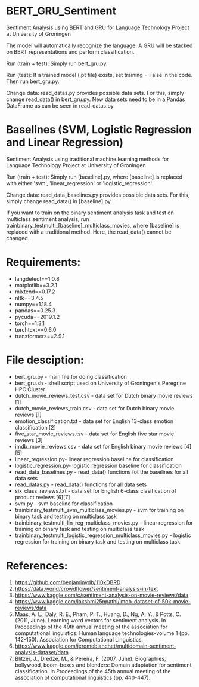 # BERT_GRU_Sentiment
Sentiment Analysis using BERT and GRU for Language Technology Project at University of Groningen

The model will automatically recognize the language. A GRU will be stacked on BERT representations and perform classification.

Run (train + test):
Simply run bert_gru.py.

Run (test):
If a trained model (.pt file) exists, set training = False in the code. Then run bert_gru.py.

Change data:
read_datas.py provides possible data sets. For this, simply change read_data() in bert_gru.py.
New data sets need to be in a Pandas DataFrame as can be seen in read_datas.py.

# Baselines (SVM, Logistic Regression and Linear Regression)
Sentiment Analysis using traditional machine learning methods for Language Technology Project at University of Groningen

Run (train + test):
Simply run [baseline].py, where [baseline] is replaced with either 'svm', 'linear_regression' or 'logistic_regression'. 

Change data:
read_data_baselines.py provides possible data sets. For this, simply change read_data() in [baseline].py.

If you want to train on the binary sentiment analysis task and test on multiclass sentiment analysis, run trainbinary_testmulti_[baseline]_multiclass_movies, where [baseline] is replaced with a traditional method. Here, the read_data() cannot be changed.

# Requirements:
- langdetect==1.0.8
- matplotlib==3.2.1
- mlxtend==0.17.2
- nltk==3.4.5
- numpy==1.18.4
- pandas==0.25.3
- pycuda==2019.1.2
- torch==1.3.1
- torchtext==0.6.0
- transformers==2.9.1

# File desciption:
- bert_gru.py - main file for doing classification
- bert_gru.sh - shell script used on University of Groningen's Peregrine HPC Cluster
- dutch_movie_reviews_test.csv - data set for Dutch binary movie reviews [1]
- dutch_movie_reviews_train.csv - data set for Dutch binary movie reviews [1]
- emotion_classification.txt - data set for English 13-class emotion classification [2]
- five_star_movie_reviews.tsv - data set for English five star movie reviews [3]
- imdb_movie_reviews.csv - data set for English binary movie reviews [4][5]
- linear_regression.py- linear regression baseline for classification
- logistic_regression.py- logistic regression baseline for classification
- read_data_baselines.py - read_data() functions fot the baselines for all data sets
- read_datas.py - read_data() functions for all data sets
- six_class_reviews.txt - data set for English 6-class clasification of product reviews [6][7]
- svm.py - svm baseline for classification
- trainbinary_testmulti_svm_multiclass_movies.py - svm for training on binary task and testing on multiclass task
- trainbinary_testmulti_lin_reg_multiclass_movies.py - linear regression for training on binary task and testing on multiclass task
- trainbinary_testmulti_logistic_regression_multiclass_movies.py - logistic regression for training on binary task and testing on multiclass task

# References:
1. https://github.com/benjaminvdb/110kDBRD
2. https://data.world/crowdflower/sentiment-analysis-in-text
3. https://www.kaggle.com/c/sentiment-analysis-on-movie-reviews/data
4. https://www.kaggle.com/lakshmi25npathi/imdb-dataset-of-50k-movie-reviews/data
5. Maas, A. L., Daly, R. E., Pham, P. T., Huang, D., Ng, A. Y., & Potts, C. (2011, June). Learning word vectors for sentiment analysis. In Proceedings of the 49th annual meeting of the association for computational linguistics: Human language technologies-volume 1 (pp. 142-150). Association for Computational Linguistics.
6. https://www.kaggle.com/jeromeblanchet/multidomain-sentiment-analysis-dataset/data
7. Blitzer, J., Dredze, M., & Pereira, F. (2007, June). Biographies, bollywood, boom-boxes and blenders: Domain adaptation for sentiment classification. In Proceedings of the 45th annual meeting of the association of computational linguistics (pp. 440-447).
